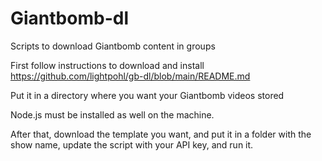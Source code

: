 # Giantbomb-dl
Scripts to download Giantbomb content in groups

First follow instructions to download and install https://github.com/lightpohl/gb-dl/blob/main/README.md 

Put it in a directory where you want your Giantbomb videos stored

Node.js must be installed as well on the machine. 

After that, download the template you want, and put it in a folder with the show name, update the script with your API key, and run it.
